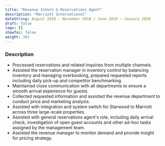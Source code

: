 ```yaml
---
title: "Revenue Intern & Reservations Agent"
description: "Marriott International"
dateString: August 2018 - November 2018 / June 2019 – January 2020
draft: false
tags: []
showToc: false
weight: 303
--- 
```

### Description
- Processed reservations and related inquiries from multiple channels.
- Assisted the reservation manager in inventory control by balancing inventory and managing overbooking, prepared requested reports including daily pick-up and competitor benchmarking.
- Maintained close communication with all departments to ensure a smooth arrival experience for guests.
- Collected requested information and assisted the revenue department to conduct price and marketing analysis.
- Assisted with integration and system switch for Starwood to Marriott across three large-scale properties.
- Assisted with general reservations agent's role, including daily arrival check, investigation of open guest accounts and other ad-hoc tasks assigned by the management team.
- Assisted the revenue manager to monitor demand and provide insight for pricing strategy.